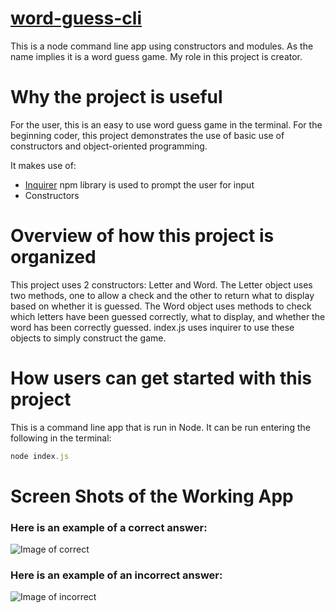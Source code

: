 # [word-guess-cli](https://lamontblack1.github.io/word-guess-cli/)
This is a node command line app using constructors and modules. As the name implies it is a word guess game.
My role in this project is creator.

# Why the project is useful
For the user, this is an easy to use word guess game in the terminal. 
For the beginning coder, this project demonstrates the use of basic use of constructors and object-oriented programming.

It makes use of: 
* [Inquirer](https://www.npmjs.com/package/inqurer) npm library is used to prompt the user for input
* Constructors

# Overview of how this project is organized
This project uses 2 constructors: Letter and Word. The Letter object uses two methods, one to allow a check and the other to return what to display based on whether it is guessed. The Word object uses methods to check which letters have been guessed correctly, what to display, and whether the word has been correctly guessed. index.js uses inquirer to use these objects to simply construct the game.

# How users can get started with this project
This is a command line app that is run in Node. It can be run entering the following in the terminal:
``` js
node index.js
```

# Screen Shots of the Working App

### Here is an example of a correct answer:
![Image of correct](https://lamontblack1.github.io/word-guess-cli/images/correct.jpg)

### Here is an example of an incorrect answer:
![Image of incorrect](https://lamontblack1.github.io/word-guess-cli/images/Incorrect.jpg)

